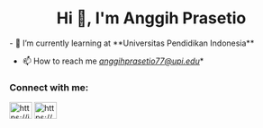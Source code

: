 <h1 align="center">Hi 👋, I'm Anggih Prasetio</h1>
- 🌱 I’m currently learning at **Universitas Pendidikan Indonesia**

- 📫 How to reach me *anggihprasetio77@upi.edu**

<h3 align="left">Connect with me:</h3>
<p align="left">
<a href="https://id.linkedin.com/in/anggih-prasetio-a32218223" target="blank"><img align="center" src="https://raw.githubusercontent.com/rahuldkjain/github-profile-readme-generator/master/src/images/icons/Social/linked-in-alt.svg" alt="https://id.linkedin.com/in/anggih-prasetio-a32218223" height="30" width="40" /></a>
<a href="https://www.instagram.com/anggih_praset10/" target="blank"><img align="center" src="https://raw.githubusercontent.com/rahuldkjain/github-profile-readme-generator/master/src/images/icons/Social/instagram.svg" alt="https://www.instagram.com/anggih_praset10/" height="30" width="40" /></a>
</p>
